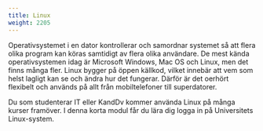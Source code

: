```yaml
---
title: Linux
weight: 2205
---
```


Operativsystemet i en dator kontrollerar och samordnar systemet så att flera
olika program kan köras samtidigt av flera olika användare. 
De mest kända operativsystemen idag är Microsoft
Windows, Mac OS och Linux, men det finns många fler. Linux bygger på öppen
källkod, vilket innebär att vem som helst lagligt kan se och ändra hur det
fungerar. Därför är det oerhört flexibelt och används på allt från
mobiltelefoner till superdatorer.

Du som studenterar IT eller KandDv kommer använda Linux på många kurser
framöver. I denna korta modul får du lära dig logga in på Universitets
Linux-system.

